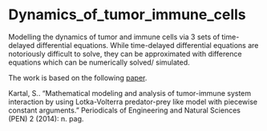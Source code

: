 # Dynamics_of_tumor_immune_cells

Modelling the dynamics of tumor and immune cells via 3 sets of time-delayed differential equations. While time-delayed differential equations are notoriously difficult to solve, they can be approximated with difference equations which can be numerically solved/ simulated.

The work is based on the following [paper](https://www.semanticscholar.org/paper/Mathematical-modeling-and-analysis-of-tumor-immune-Kartal/6c3928550e71cd67013e6f4d235b1db3bffc9f09).

Kartal, S.. “Mathematical modeling and analysis of tumor-immune system interaction by using Lotka-Volterra predator-prey like model with piecewise constant arguments.” Periodicals of Engineering and Natural Sciences (PEN) 2 (2014): n. pag.
